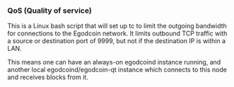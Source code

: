 ### QoS (Quality of service) ###

This is a Linux bash script that will set up tc to limit the outgoing bandwidth for connections to the Egodcoin network. It limits outbound TCP traffic with a source or destination port of 9999, but not if the destination IP is within a LAN.

This means one can have an always-on egodcoind instance running, and another local egodcoind/egodcoin-qt instance which connects to this node and receives blocks from it.

